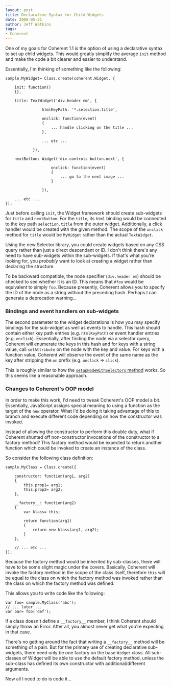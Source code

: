```yaml
---
layout: post
title: Declarative Syntax for Child Widgets
date: 2008-05-21
author: Jeff Watkins
tags:
- Coherent
---
```


One of my goals for Coherent 1.1 is the option of using a declarative syntax to set up child widgets. This would greatly simplify the average `init` method and make the code a bit clearer and easier to understand.
<!--more-->

Essentially, I'm thinking of something like the following:

    sample.MyWidget= Class.create(coherent.Widget, {

        init: function()
        {},

        title: TextWidget('div.header em', {

                    htmlKeyPath: '*.selection.title',

                    onclick: function(event)
                    {
                        ... handle clicking on the title ...
                    },

                    ... etc ...

                }),

        nextButton: Widget('div.controls button.next', {

                        onclick: function(event)
                        {
                            ... go to the next image ...
                        }

                    }),

        ... etc ...
    });

Just before calling `init`, the Widget framework should create sub-widgets for `title` and `nextButton`. For the `title`, its `html` binding would be connected to the key path `selection.title` from the outer widget. Additionally, a click handler would be created with the given method. The scope of the `onclick` method for `title` would be `MyWidget` rather than the actual `TextWidget`.

Using the new Selector library, you could create widgets based on any CSS query rather than just a direct descendant or ID. I don't think there's any need to have sub-widgets within the sub-widgets. If that's what you're looking for, you _probably_ want to look at creating a widget rather than declaring the structure.

To be backward compatible, the node specifier (`div.header em`) should be checked to see whether it is an ID. This means that `#foo` would be equivalent to simply `foo`. Because presently, Coherent allows you to specify the ID of the node as a string without the preceding hash. Perhaps I can generate a deprecation warning...

### Bindings and event handlers on sub-widgets ###

The second parameter to the widget declarations is how you may specify bindings for the sub-widget as well as events to handle. This hash should contain either key path entries (e.g. `htmlKeyPath`) or event handler entries (e.g. `onclick`). Essentially, after finding the node via a selector query, Coherent will enumerate the keys in this hash and for keys with a string value, call `setAttribute` on the node with the key and value. For keys with a function value, Coherent will observe the event of the same name as the key after stripping the `on` prefix (e.g. `onclick` &#x21D2; `click`).

This is roughly similar to how the [`setupNodeWithSelectors` method](/2008/05/selectors-and-bindings) works. So this seems like a reasonable approach.

### Changes to Coherent's OOP model ###

In order to make this work, I'd need to tweak Coherent's OOP model a bit. Essentially, JavaScript assigns special meaning to using a function as the target of the `new` operator. What I'd be doing it taking advantage of this to branch and execute different code depending on how the _constructor_ was invoked.

Instead of allowing the constructor to perform this double duty, what if Coherent shunted off non-constructor invocations of the constructor to a factory method? This factory method would be expected to return another function which could be invoked to create an instance of the class.

So consider the following class definition:

    sample.MyClass = Class.create({

        constructor: function(arg1, arg2)
        {
            this.prop1= arg1;
            this.prop2= arg2;
        },

        __factory__: function(arg2)
        {
            var klass= this;

            return function(arg1)
            {
                return new klass(arg1, arg2);
            }
        },

        // ... etc ...
    });

Because the factory method would be inherited by sub-classes, there will have to be some slight magic under the covers. Basically, Coherent will invoke the factory method in the scope of the class itself, therefore `this` will be equal to the class on which the factory method was invoked rather than the class on which the factory method was defined.

This allows you to write code like the following:

    var foo= sample.MyClass('abc');
    // ... later ...
    var bar= foo('def');

If a class doesn't define a `__factory__` member, I think Coherent should simply throw an Error. After all, you almost never get what you're expecting in that case.

There's no getting around the fact that writing a `__factory__` method will be something of a pain. But for the primary use of creating declarative sub-widgets, there need only be one factory on the base `Widget` class. All sub-classes of Widget will be able to use the default factory method, unless the sub-class has defined its own constructor with additional/different arguments.

Now all I need to do is code it...